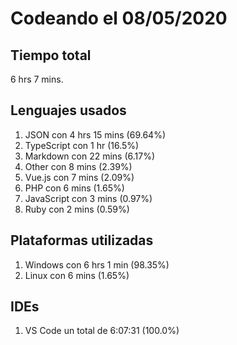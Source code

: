 # Codeando el 08/05/2020

## Tiempo total
6 hrs 7 mins.

## Lenguajes usados
1. JSON con 4 hrs 15 mins (69.64%)
1. TypeScript con 1 hr (16.5%)
1. Markdown con 22 mins (6.17%)
1. Other con 8 mins (2.39%)
1. Vue.js con 7 mins (2.09%)
1. PHP con 6 mins (1.65%)
1. JavaScript con 3 mins (0.97%)
1. Ruby con 2 mins (0.59%)

## Plataformas utilizadas
1. Windows con 6 hrs 1 min (98.35%)
1. Linux con 6 mins (1.65%)

## IDEs
1. VS Code un total de 6:07:31 (100.0%)
